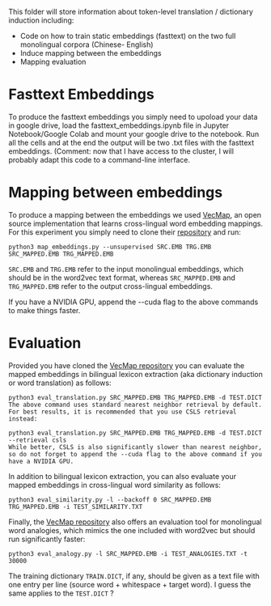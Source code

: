 This folder will store information about token-level translation / dictionary induction including:

- Code on how to train static embeddings (fasttext) on the two full monolingual corpora (Chinese- English)
- Induce mapping between the embeddings
- Mapping evaluation


# Fasttext Embeddings

To produce the fasttext embeddings you simply need to upoload your data in google drive, load the fasttext_embeddings.ipynb file in Jupyter Notebook/Google Colab and mount your google drive to the notebook. Run all the cells and at the end the output will be two .txt files with the fasttext embeddings. (Comment: now that I have access to the cluster, I will probably adapt this code to a command-line interface.

# Mapping between embeddings

To produce a mapping between the embeddings we used [VecMap](https://github.com/artetxem/vecmap), an open source implementation that learns cross-lingual word embedding mappings. For this experiment you simply need to clone their [repository](https://github.com/artetxem/vecmap) and run:


```
python3 map_embeddings.py --unsupervised SRC.EMB TRG.EMB SRC_MAPPED.EMB TRG_MAPPED.EMB
```

`SRC.EMB` and `TRG.EMB` refer to the input monolingual embeddings, which should be in the word2vec text format, whereas `SRC_MAPPED.EMB` and `TRG_MAPPED.EMB` refer to the output cross-lingual embeddings. 

If you have a NVIDIA GPU, append the --cuda flag to the above commands to make things faster.

# Evaluation
Provided you have cloned the [VecMap repository](https://github.com/artetxem/vecmap#readme) you can evaluate the mapped embeddings in bilingual lexicon extraction (aka dictionary induction or word translation) as follows:

```
python3 eval_translation.py SRC_MAPPED.EMB TRG_MAPPED.EMB -d TEST.DICT
The above command uses standard nearest neighbor retrieval by default. For best results, it is recommended that you use CSLS retrieval instead:
```
```
python3 eval_translation.py SRC_MAPPED.EMB TRG_MAPPED.EMB -d TEST.DICT --retrieval csls
While better, CSLS is also significantly slower than nearest neighbor, so do not forget to append the --cuda flag to the above command if you have a NVIDIA GPU.
```

In addition to bilingual lexicon extraction, you can also evaluate your mapped embeddings in cross-lingual word similarity as follows:

```
python3 eval_similarity.py -l --backoff 0 SRC_MAPPED.EMB TRG_MAPPED.EMB -i TEST_SIMILARITY.TXT
```

Finally, the [VecMap repository](https://github.com/artetxem/vecmap#readme) also offers an evaluation tool for monolingual word analogies, which mimics the one included with word2vec but should run significantly faster:

```
python3 eval_analogy.py -l SRC_MAPPED.EMB -i TEST_ANALOGIES.TXT -t 30000
```

The training dictionary `TRAIN.DICT`, if any, should be given as a text file with one entry per line (source word + whitespace + target word). I guess the same applies to the `TEST.DICT` ? 
